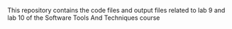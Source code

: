 This repository contains the code files and output files related to lab 9 and lab 10 of the Software Tools And Techniques course

